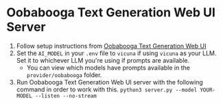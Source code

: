 # Oobabooga Text Generation Web UI Server

1. Follow setup instructions from [Oobabooga Text Generation Web UI](https://github.com/oobabooga/text-generation-webui)
3. Set the `AI_MODEL` in your `.env` file to `vicuna` if using `vicuna` as your LLM. Set it to whichever LLM you're using if prompts are available.
   - You can view which models have prompts available in the `provider/oobabooga` folder.
4. Run Oobabooga Text Generation Web UI server with the following command in order to work with this.
    ``python3 server.py --model YOUR-MODEL --listen --no-stream``